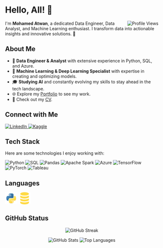 # Hello, All! 🌟

<img align="right" src="https://komarev.com/ghpvc/?username=MO7AMED3TWAN" alt="Profile Views" />

I'm **Mohamed Atwan**, a dedicated Data Engineer, Data Analyst, and Machine Learning enthusiast. I transform data into actionable insights and innovative solutions. 🚀

## About Me
- 💼 **Data Engineer & Analyst** with extensive experience in Python, SQL, and Azure.
- 💼 **Machine Learning & Deep Learning Specialist** with expertise in creating and optimizing models.
- 🎓 **Studying AI** and constantly evolving my skills to stay ahead in the tech landscape.
- 🌐 Explore my [Portfolio](https://github.com/MO7AMED3TWAN/Protofolio) to see my work.
- 📄 Check out my [CV](https://github.com/MO7AMED3TWAN/MO7AMED3TWAN/tree/main/Resume).

## Connect with Me

<p align="left">
  <a href="https://www.linkedin.com/in/mohamed-atwan-7aaa81223/" target="_blank">
    <img src="https://raw.githubusercontent.com/rahuldkjain/github-profile-readme-generator/master/src/images/icons/Social/linked-in-alt.svg" alt="LinkedIn" height="40" width="40" />
  </a>

  <a href="https://www.kaggle.com/mo7amed3twan" target="_blank">
    <img src="https://raw.githubusercontent.com/rahuldkjain/github-profile-readme-generator/master/src/images/icons/Social/kaggle.svg" alt="Kaggle" height="30" width="40" />
  </a>
</p>

## Tech Stack

Here are some technologies I enjoy working with:

<p align="left">
  <img src="https://www.vectorlogo.zone/logos/python/python-icon.svg" alt="Python" width="40" height="40"/>
  <img src="https://www.vectorlogo.zone/logos/sql/sql-icon.svg" alt="SQL" width="40" height="40"/>
  <img src="https://cdn.worldvectorlogo.com/logos/pandas.svg" alt="Pandas" width="40" height="40"/>
  <img src="https://upload.wikimedia.org/wikipedia/commons/6/66/Apache_Spark_logo.svg" alt="Apache Spark" width="40" height="40"/>
  <img src="https://www.vectorlogo.zone/logos/microsoft_azure/microsoft_azure-icon.svg" alt="Azure" width="40" height="40"/>
  <img src="https://www.vectorlogo.zone/logos/tensorflow/tensorflow-icon.svg" alt="TensorFlow" width="40" height="40"/>
  <img src="https://www.vectorlogo.zone/logos/pytorch/pytorch-icon.svg" alt="PyTorch" width="40" height="40"/>
  <img src="https://www.vectorlogo.zone/logos/tableau/tableau-icon.svg" alt="Tableau" width="40" height="40"/>
</p>

## Languages

<p align="left">
  <img src="https://raw.githubusercontent.com/devicons/devicon/master/icons/python/python-original.svg" alt="Python" width="40" height="40"/>
  <img src="https://raw.githubusercontent.com/devicons/devicon/master/icons/sql/sql-original.svg" alt="SQL" width="40" height="40"/>
</p>

## GitHub Status

<p align="center">
  <img align="center" src="https://github-readme-streak-stats.herokuapp.com/?user=MO7AMED3TWAN" alt="GitHub Streak" />
</p>

<p align="center">
  <img align="center" src="https://github-readme-stats.vercel.app/api?username=MO7AMED3TWAN&show_icons=true&locale=en" alt="GitHub Stats" />
  <img align="center" src="https://github-readme-stats.vercel.app/api/top-langs?username=MO7AMED3TWAN&show_icons=true&locale=en&layout=compact" alt="Top Languages" />
</p>
